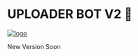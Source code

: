 # UPLOADER BOT V2 🚀

[![logo](https://c.tenor.com/yeL1qeSMkWIAAAAM/ayeah-ayeah-pointing.gif)](https://telegram.dog/UploadLinkToFileBot)


New Version Soon 
